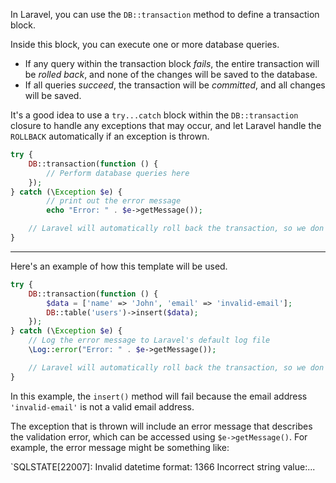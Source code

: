 In Laravel, you can use the `DB::transaction` method to define a transaction block. 

Inside this block, you can execute one or more database queries. 
- If any query within the transaction block *fails*, the entire transaction will be *rolled back*, and none of the changes will be saved to the database. 
- If all queries *succeed*, the transaction will be *committed*, and all changes will be saved.

It's a good idea to use a `try...catch` block within the `DB::transaction` closure to handle any exceptions that may occur, and let Laravel handle the `ROLLBACK` automatically if an exception is thrown.

```php
try {
    DB::transaction(function () {
        // Perform database queries here
    });
} catch (\Exception $e) {
		// print out the error message
		echo "Error: " . $e->getMessage());

    // Laravel will automatically roll back the transaction, so we don't need to call DB::rollback() here
}

```

---
Here's an example of how this template will be used.

```php
try {
    DB::transaction(function () {
        $data = ['name' => 'John', 'email' => 'invalid-email'];
        DB::table('users')->insert($data);
    });
} catch (\Exception $e) {
    // Log the error message to Laravel's default log file
    \Log::error("Error: " . $e->getMessage());

    // Laravel will automatically roll back the transaction, so we don't need to call DB::rollback() here
}

```

In this example, the `insert()` method will fail because the email address `'invalid-email'` is not a valid email address. 

The exception that is thrown will include an error message that describes the validation error, which can be accessed using `$e->getMessage()`. For example, the error message might be something like: 

`SQLSTATE[22007]: Invalid datetime format: 1366 Incorrect string value:...
